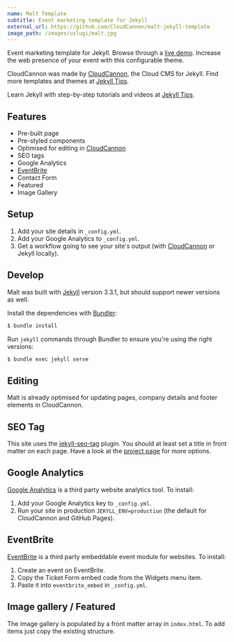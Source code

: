 ```yaml
---
name: Malt Template
subtitle: Event marketing template for Jekyll
external_url: https://github.com/CloudCannon/malt-jekyll-template
image_path: /images/uslugi/malt.jpg
---
```


Event marketing template for Jekyll. Browse through a [live demo](https://whispering-boat.cloudvent.net/).
Increase the web presence of your event with this configurable theme.

CloudCannon was made by [CloudCannon](http://cloudcannon.com/), the Cloud CMS for Jekyll.
Find more templates and themes at [Jekyll Tips](http://jekyll.tips/templates/).

Learn Jekyll with step-by-step tutorials and videos at [Jekyll Tips](http://jekyll.tips/).

## Features

* Pre-built page
* Pre-styled components
* Optimised for editing in [CloudCannon](http://cloudcannon.com/)
* SEO tags
* Google Analytics
* [EventBrite](https://www.eventbrite.com/)
* Contact Form
* Featured
* Image Gallery

## Setup

1. Add your site details in `_config.yml`.
2. Add your Google Analytics to `_config.yml`.
3. Get a workflow going to see your site's output (with [CloudCannon](https://app.cloudcannon.com/) or Jekyll locally).

## Develop

Malt was built with [Jekyll](http://jekyllrb.com/) version 3.3.1, but should support newer versions as well.

Install the dependencies with [Bundler](http://bundler.io/):

~~~bash
$ bundle install
~~~

Run `jekyll` commands through Bundler to ensure you're using the right versions:

~~~bash
$ bundle exec jekyll serve
~~~

## Editing

Malt is already optimised for updating pages, company details and footer elements in CloudCannon.

## SEO Tag

This site uses the [jekyll-seo-tag](https://github.com/jekyll/jekyll-seo-tag) plugin. You should at least set a title in front matter on each page. Have a look at the [project page](https://github.com/jekyll/jekyll-seo-tag) for more options.

## Google Analytics

[Google Analytics](https://www.google.com/analytics/) is a third party website analytics tool. To install:

1. Add your Google Analytics key to `_config.yml`.
2. Run your site in production `JEKYLL_ENV=production` (the default for CloudCannon and GitHub Pages).

## EventBrite

[EventBrite](https://www.eventbrite.com/) is a third party embeddable event module for websites. To install:

1. Create an event on EventBrite.
2. Copy the Ticket Form embed code from the Widgets menu item.
3. Paste it into `eventbrite_embed` in `_config.yml`.

## Image gallery / Featured

The image gallery is populated by a front matter array in `index.html`. To add items just copy the existing structure.
